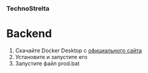### TechnoStrelta
# Backend
1. Скачайте Docker Desktop с [официального сайта](https://www.docker.com/products/docker-desktop/)
2. Установите и запустите его
3. Запустите файл prod.bat
